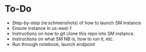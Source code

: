 # To-Do
* Step-by-step (re:schreenshots) of how to launch SM instance
* Ensure instance in us-east-1
* Instructions on how to git clone this repo into SM instance.
* Instructions on what SM NB is, how to run it, etc.
* Run through notebook, launch endpoint